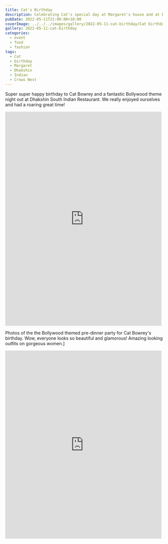 ```yaml
---
title: Cat's Birthday
description: Celebrating Cat's special day at Margaret's house and at Dhakshin
pubDate: 2022-05-11T21:00:00+10:00
coverImage: ../../../images/gallery/2022-05-11-cat-birthday/Cat birthday (8).jpeg
gallery: 2022-05-11-cat-birthday
categories:
  - event
  - food
  - fashion
tags:
  - Cat
  - birthday
  - Margaret
  - Dhakshin
  - Indian
  - Crows Nest
---
```


Super super happy birthday to Cat Bowrey and a fantastic Bollywood theme night out at Dhakshin South Indian Restaurant. We really enjoyed ourselves and had a roaring great time!

<iframe src="https://www.facebook.com/plugins/post.php?href=https%3A%2F%2Fwww.facebook.com%2Fchris1.tham%2Fposts%2Fpfbid0WSkjaptwcGXRWwmEtR4fVcjhP9qjEaN9poR2usFvAUnyeNWFWAghgd2r8YCrWiscl&show_text=true&width=500" width="500" height="684" style="border:none;overflow:hidden" scrolling="no" frameborder="0" allowfullscreen="true" allow="autoplay; clipboard-write; encrypted-media; picture-in-picture; web-share"></iframe>

Photos of the the Bollywood themed pre-dinner party for Cat Bowrey's birthday. Wow, everyone looks so beautiful and glamorous! Amazing looking outfits on gorgeous women.]

<iframe src="https://www.facebook.com/plugins/post.php?href=https%3A%2F%2Fwww.facebook.com%2Fchris1.tham%2Fposts%2Fpfbid0dVra8nVbSSfgFH1sCeh4wvC3jyagzzCjd5wz2aRXEN8VehJgkRnYna5u6VouwWjal&show_text=true&width=500" width="500" height="601" style="border:none;overflow:hidden" scrolling="no" frameborder="0" allowfullscreen="true" allow="autoplay; clipboard-write; encrypted-media; picture-in-picture; web-share"></iframe>
